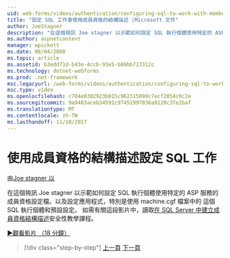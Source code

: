 ```yaml
---
uid: web-forms/videos/authentication/configuring-sql-to-work-with-membership-schemas
title: "設定 SQL 工作會使用成員資格的結構描述 |Microsoft 文件"
author: JoeStagner
description: "在這個視訊 Joe stagner 以示範如何設定 SQL 執行個體使用特定的 ASP 服務的成員資格設定檔。以及設定應用程式..."
ms.author: aspnetcontent
manager: wpickett
ms.date: 08/04/2008
ms.topic: article
ms.assetid: b3edd71d-b43e-4ccb-93e5-b89bb723312c
ms.technology: dotnet-webforms
ms.prod: .net-framework
msc.legacyurl: /web-forms/videos/authentication/configuring-sql-to-work-with-membership-schemas
msc.type: video
ms.openlocfilehash: c704e0302923b015c962315098c7ecf2054c0c2e
ms.sourcegitcommit: 9a9483aceb34591c97451997036a9120c3fe2baf
ms.translationtype: MT
ms.contentlocale: zh-TW
ms.lasthandoff: 11/10/2017
---
```

<a name="configuring-sql-to-work-with-membership-schemas"></a>使用成員資格的結構描述設定 SQL 工作
====================
由[Joe stagner 以](https://github.com/JoeStagner)

在這個視訊 Joe stagner 以示範如何設定 SQL 執行個體使用特定的 ASP 服務的成員資格設定檔。以及設定應用程式，特別是使用 machine.cgf 檔案中的 這個 SQL 執行個體和預設設定。 如需有關這段影片中，讀取[在 SQL Server 中建立成員資格結構描述](../../overview/older-versions-security/membership/creating-the-membership-schema-in-sql-server-vb.md)安全性教學課程。

[&#9654;觀看影片 （18 分鐘）](https://channel9.msdn.com/Blogs/ASP-NET-Site-Videos/configuring-sql-to-work-with-membership-schemas)

>[!div class="step-by-step"]
[上一頁](understanding-aspnet-memberships.md)
[下一頁](changing-membership-settings-in-the-default-membership-schema.md)
